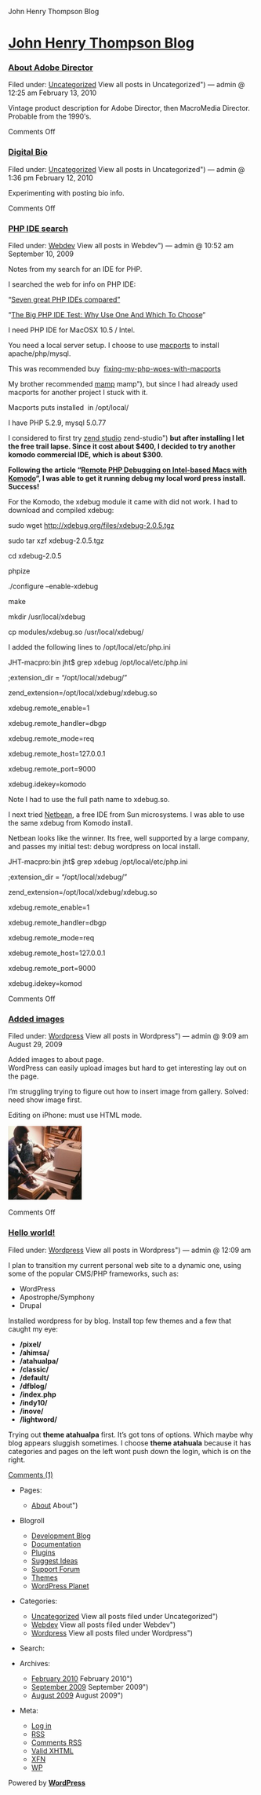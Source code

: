 John Henry Thompson Blog

# [John Henry Thompson Blog](index.md)

### [About Adobe Director](2010/02/13/about-adobe-director/index.md)

Filed under: [Uncategorized](category/uncategorized/index.md) View all posts in Uncategorized") — admin @ 12:25 am February 13, 2010

Vintage product description for Adobe Director, then MacroMedia Director.  
Probable from the 1990′s.

Comments Off

### [Digital Bio](2010/02/12/digital-bio/index.md)

Filed under: [Uncategorized](category/uncategorized/index.md) View all posts in Uncategorized") — admin @ 1:36 pm February 12, 2010

Experimenting with posting bio info.

Comments Off

### [PHP IDE search](2009/09/10/php-ide-search/index.md)

Filed under: [Webdev](category/webdev/index.md) View all posts in Webdev") — admin @ 10:52 am September 10, 2009

Notes from my search for an IDE for PHP.

I searched the web for info on PHP IDE:

“[Seven great PHP IDEs compared”](http://www.ibm.com/developerworks/library/os-php-ide/index.html)

“[The Big PHP IDE Test: Why Use One And Which To Choose](http://www.smashingmagazine.com/2009/02/11/the-big-php-ides-test-why-use-oneand-which-to-choose/)“

I need PHP IDE for MacOSX 10.5 / Intel.

You need a local server setup. I choose to use [macports](http://www.macports.org 'macports') to install apache/php/mysql.

This was recommended buy  [fixing-my-php-woes-with-macports](http://iparrizar.mnstate.edu/~juan/urania/2008/08/14/fixing-my-php-woes-with-macports/ 'fixing-my-php-woes-with-macports')

My brother recommended [mamp](http://www.mamp.info/en/index.md) mamp"), but since I had already used macports for another project I stuck with it.

Macports puts installed  in /opt/local/

I have PHP 5.2.9, mysql 5.0.77

I considered to first try [zend studio](http://shop.zend.com/en/zend-studio-for-eclipse.md) zend-studio") **but after installing I let the free trail lapse. Since it cost about $400, I decided to try another komodo commercial IDE, which is about $300.**

**Following the article “[Remote PHP Debugging on Intel-based Macs with Komodo](http://www.sysarchitects.com/node/22)“, I was able to get it running debug my local word press install. Success!**

For the Komodo, the xdebug module it came with did not work. I had to download and compiled xdebug:

sudo wget http://xdebug.org/files/xdebug-2.0.5.tgz

sudo tar xzf xdebug-2.0.5.tgz

cd xdebug-2.0.5

phpize

./configure –enable-xdebug

make

mkdir /usr/local/xdebug

cp modules/xdebug.so /usr/local/xdebug/

I added the following lines to /opt/local/etc/php.ini

JHT-macpro:bin jht\$ grep xdebug /opt/local/etc/php.ini

;extension_dir = “/opt/local/xdebug/”

zend_extension=/opt/local/xdebug/xdebug.so

xdebug.remote_enable=1

xdebug.remote_handler=dbgp

xdebug.remote_mode=req

xdebug.remote_host=127.0.0.1

xdebug.remote_port=9000

xdebug.idekey=komodo

Note I had to use the full path name to xdebug.so.

I next tried [Netbean](http://www.netbeans.org/features/index.html), a free IDE from Sun microsystems. I was able to use the same xdebug from Komodo install.

Netbean looks like the winner. Its free, well supported by a large company, and passes my initial test: debug wordpress on local install.

JHT-macpro:bin jht\$ grep xdebug /opt/local/etc/php.ini

;extension_dir = “/opt/local/xdebug/”

zend_extension=/opt/local/xdebug/xdebug.so

xdebug.remote_enable=1

xdebug.remote_handler=dbgp

xdebug.remote_mode=req

xdebug.remote_host=127.0.0.1

xdebug.remote_port=9000

xdebug.idekey=komod

Comments Off

### [Added images](2009/08/29/added-images/index.md)

Filed under: [Wordpress](category/wordpress/index.md) View all posts in Wordpress") — admin @ 9:09 am August 29, 2009

Added images to about page.  
WordPress can easily upload images but hard to get interesting lay out on the page.

I’m struggling trying to figure out how to insert image from gallery. Solved: need show image first.

Editing on iPhone: must use HTML mode.

[![83_jt_ibm_pc](wp-content/uploads/2009/08/83_jt_ibm_pc-150x150.jpg '83_jt_ibm_pc')](about/83_jt_ibm_pc/index.md)

Comments Off

### [Hello world!](2009/08/29/hello-world/index.md)

Filed under: [Wordpress](category/wordpress/index.md) View all posts in Wordpress") — admin @ 12:09 am

I plan to transition my current personal web site to a dynamic one, using some of the popular CMS/PHP frameworks, such as:

- WordPress
- Apostrophe/Symphony
- Drupal

Installed wordpress for by blog. Install top few themes and a few that caught my eye:

- **/pixel/**
- **/ahimsa/**
- **/atahualpa/**
- **/classic/**
- **/default/**
- **/dfblog/**
- **/index.php**
- **/indy10/**
- **/inove/**
- **/lightword/**

Trying out **theme atahualpa** first. It’s got tons of options. Which maybe why blog appears sluggish sometimes. I choose **theme atahuala** because it has categories and pages on the left wont push down the login, which is on the right.

[Comments (1)](2009/08/29/hello-world/index.html#comments 'Comment on Hello world!')

- Pages:
  - [About](about/index.md) About")
- Blogroll
  - [Development Blog](http://wordpress.org/development/)
  - [Documentation](http://codex.wordpress.org/)
  - [Plugins](http://wordpress.org/extend/plugins/)
  - [Suggest Ideas](http://wordpress.org/extend/ideas/)
  - [Support Forum](http://wordpress.org/support/)
  - [Themes](http://wordpress.org/extend/themes/)
  - [WordPress Planet](http://planet.wordpress.org/)
- Categories:
  - [Uncategorized](category/uncategorized/index.md) View all posts filed under Uncategorized")
  - [Webdev](category/webdev/index.md) View all posts filed under Webdev")
  - [Wordpress](category/wordpress/index.md) View all posts filed under Wordpress")
- Search:

- Archives:
  - [February 2010](2010/02/index.md) February 2010")
  - [September 2009](2009/09/index.md) September 2009")
  - [August 2009](2009/08/index.md) August 2009")
- Meta:
  - [Log in](wp-login.php.md)
  - [RSS](feed/index.rss 'Syndicate this site using RSS')
  - [Comments RSS](comments/feed/index.rss 'The latest comments to all posts in RSS')
  - [Valid XHTML](http://validator.w3.org/check/referer 'This page validates as XHTML 1.0 Transitional')
  - [XFN](http://gmpg.org/xfn/)
  - [WP](http://wordpress.org/ 'Powered by WordPress, state-of-the-art semantic personal publishing platform.')

Powered by [**WordPress**](http://wordpress.org/ 'Powered by WordPress, state-of-the-art semantic personal publishing platform.')
